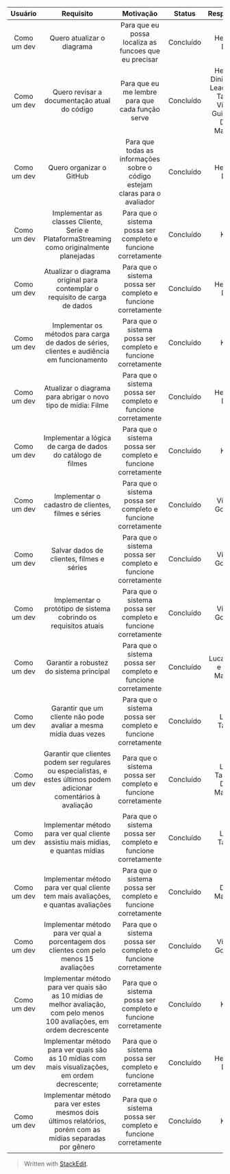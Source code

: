 | Usuário      | Requisito |  Motivação    |  Status     |  Responsável     |
| :----:        |    :----:   |    :----:   |    :----:   |    :----:   |
| Como um dev | Quero atualizar o diagrama |  Para que eu possa localiza as funcoes que eu precisar   |   Concluído   |   Henrique Diniz   |
| Como um dev | Quero revisar a documentação atual do código  |  Para que eu me lembre para que cada função serve  |   Concluído   |   Henrique Diniz, Klaus Leao, Lucas Tabosa, Vinicius Guilherme, Diego Machado  |
| Como um dev | Quero organizar o GitHub  |  Para que todas as informações sobre o código estejam claras para o avaliador  |   Concluído   |   Henrique Diniz   |
Como um dev | Implementar as classes Cliente, Serie e PlataformaStreaming como originalmente planejadas | Para que o sistema possa ser completo e funcione corretamente | Concluído | Klaus
Como um dev | Atualizar o diagrama original para contemplar o requisito de carga de dados | Para que o sistema possa ser completo e funcione corretamente | Concluído | Henrique Diniz
Como um dev | Implementar os métodos para carga de dados de séries, clientes e audiência em funcionamento | Para que o sistema possa ser completo e funcione corretamente | Concluído | Klaus
Como um dev | Atualizar o diagrama para abrigar o novo tipo de mídia: Filme | Para que o sistema possa ser completo e funcione corretamente | Concluído | Henrique Diniz
Como um dev | Implementar a lógica de carga de dados do catálogo de filmes | Para que o sistema possa ser completo e funcione corretamente | Concluído | Klaus
Como um dev | Implementar o cadastro de clientes, filmes e séries | Para que o sistema possa ser completo e funcione corretamente | Concluído | Vinícius Gonzaga
Como um dev | Salvar dados de clientes, filmes e séries | Para que o sistema possa ser completo e funcione corretamente | Concluído | Vinícius Gonzaga
Como um dev | Implementar o protótipo de sistema cobrindo os requisitos atuais | Para que o sistema possa ser completo e funcione corretamente | Concluído | Vinícius Gonzaga
Como um dev | Garantir a robustez do sistema principal | Para que o sistema possa ser completo e funcione corretamente | Concluído | Lucas Tabos e Diego Machado
Como um dev | Garantir que um cliente não pode avaliar a mesma mídia duas vezes | Para que o sistema possa ser completo e funcione corretamente | Concluído | Lucas Tabosa
Como um dev | Garantir que clientes podem ser regulares ou especialistas, e estes últimos podem adicionar comentários à avaliação | Para que o sistema possa ser completo e funcione corretamente | Concluído | Lucas Tabosa e Diego Machado
Como um dev | Implementar método para ver qual cliente assistiu mais mídias, e quantas mídias | Para que o sistema possa ser completo e funcione corretamente | Concluído | Lucas Tabosa
Como um dev | Implementar método para ver qual cliente tem mais avaliações, e quantas avaliações | Para que o sistema possa ser completo e funcione corretamente | Concluído | Diogo Machado
Como um dev | Implementar método para ver qual a porcentagem dos clientes com pelo menos 15 avaliações | Para que o sistema possa ser completo e funcione corretamente | Concluído | Vinícius Gonzaga
Como um dev | Implementar método para ver quais são as 10 mídias de melhor avaliação, com pelo menos 100 avaliações, em ordem decrescente | Para que o sistema possa ser completo e funcione corretamente | Concluído | Klaus 
Como um dev | Implementar método para ver quais são as 10 mídias com mais visualizações, em ordem decrescente; | Para que o sistema possa ser completo e funcione corretamente | Concluído | Henrique Diniz
Como um dev | Implementar método para ver estes mesmos dois últimos relatórios, porém com as mídias separadas por gênero | Para que o sistema possa ser completo e funcione corretamente | Concluído | Klaus

> Written with [StackEdit](https://stackedit.io/).
